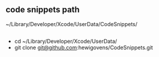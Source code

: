 ## code snippets path

~/Library/Developer/Xcode/UserData/CodeSnippets/

##

* cd ~/Library/Developer/Xcode/UserData/
* git clone git@github.com:hewigovens/CodeSnippets.git